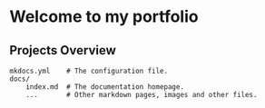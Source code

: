 # Welcome to my portfolio


## Projects Overview

    mkdocs.yml    # The configuration file.
    docs/
        index.md  # The documentation homepage.
        ...       # Other markdown pages, images and other files.
